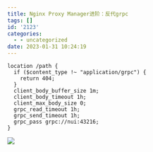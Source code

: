 ```yaml
---
title: Nginx Proxy Manager进阶：反代grpc
tags: []
id: '2123'
categories:
  - - uncategorized
date: 2023-01-31 10:24:19
---
```


```nginx
location /path {
  if ($content_type !~ "application/grpc") {
    return 404;
  }
  client_body_buffer_size 1m;
  client_body_timeout 1h;
  client_max_body_size 0;
  grpc_read_timeout 1h;
  grpc_send_timeout 1h;
  grpc_pass grpc://nui:43216;
}
```

![](https://img.limour.top/archives_2023/2023/01/31/63d8ebf212d75.webp)